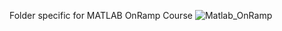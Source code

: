 Folder specific for MATLAB OnRamp Course
![Matlab_OnRamp](https://github.com/ishaniis/simulink_controls/assets/51213452/3bf03498-5ed4-4e50-8024-f2d81dda0a1f)
